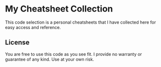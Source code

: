 # My Cheatsheet Collection
This code selection is a personal cheatsheets that I have collected here for easy access and reference.

## License
You are free to use this code as you see fit. I provide no warranty or guarantee of any kind. Use at your own risk.